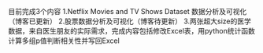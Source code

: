 目前完成3个内容
1.Netflix Movies and TV Shows Dataset 数据分析及可视化（博客已更新）
2.股票数据分析及可视化（博客待更新）
3.两张超大size的医学数据，来自医生朋友的实际需求，完成内容包括修改Excel表，用python统计函数计算多组p值判断相关性并写回Excel
